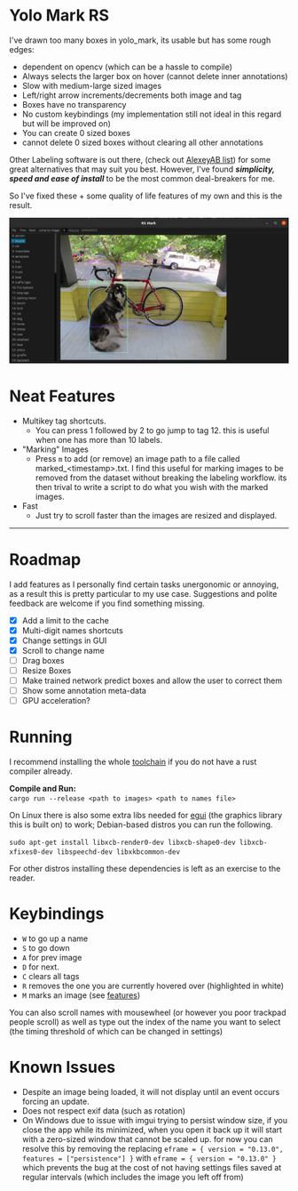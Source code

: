 # Yolo Mark RS

I've drawn too many boxes in yolo_mark, its usable but has some rough edges:

- dependent on opencv (which can be a hassle to compile)
- Always selects the larger box on hover (cannot delete inner annotations)
- Slow with medium-large sized images
- Left/right arrow increments/decrements both image and tag
- Boxes have no transparency
- No custom keybindings (my implementation still not ideal in this regard but will be improved on)
- You can create 0 sized boxes
- cannot delete 0 sized boxes without clearing all other annotations

Other Labeling software is out there, (check out
[AlexeyAB list](https://github.com/AlexeyAB/darknet#how-to-mark-bounded-boxes-of-objects-and-create-annotation-files))
for some great alternatives that may suit you best. However, I've found
*__simplicity, speed and ease of install__* to be the most common deal-breakers for me.

So I've fixed these + some quality of life features of my own and this is the result.

![img_1.png](img_1.png)

# Neat Features

- Multikey tag shortcuts.
    - You can press 1 followed by 2 to go jump to tag 12. this is useful when one has more than 10 labels.
- "Marking" Images
    - Press `m` to add (or remove) an image path to a file called marked_\<timestamp\>.txt. I find this useful for
      marking images to be removed from the dataset without breaking the labeling workflow. its then trival to write a
      script to do what you wish with the marked images.
- Fast
    - Just try to scroll faster than the images are resized and displayed.

---

# Roadmap

I add features as I personally find certain tasks unergonomic or annoying, as a result this is pretty particular to my
use case. Suggestions and polite feedback are welcome if you find something missing.

- [x] Add a limit to the cache
- [x] Multi-digit names shortcuts
- [x] Change settings in GUI
- [X] Scroll to change name
- [ ] Drag boxes
- [ ] Resize Boxes
- [ ] Make trained network predict boxes and allow the user to correct them
- [ ] Show some annotation meta-data
- [ ] GPU acceleration?

# Running

I recommend installing the whole [toolchain](https://rustup.rs/) if you do not have a rust compiler already.

__Compile and Run:__\
`cargo run --release <path to images> <path to names file>`

On Linux there is also some extra libs needed for [egui](https://github.com/emilk/egui) (the graphics library this is
built on) to work; Debian-based distros you can run the following.

`sudo apt-get install libxcb-render0-dev libxcb-shape0-dev libxcb-xfixes0-dev libspeechd-dev libxkbcommon-dev`

For other distros installing these dependencies is left as an exercise to the reader.

# Keybindings

- `W` to go up a name
- `S` to go down
- `A` for prev image
- `D` for next.
- `C` clears all tags
- `R` removes the one you are currently hovered over (highlighted in white)
- `M` marks an image (see [features](#neat-features))

You can also scroll names with mousewheel (or however you poor trackpad people scroll)
as well as type out the index of the name you want to select (the timing threshold of which can be changed in settings)

# Known Issues

- Despite an image being loaded, it will not display until an event occurs forcing an update.
- Does not respect exif data (such as rotation)
- On Windows due to issue with imgui trying to persist window size, if you close the app while its minimized, when you
  open it back up it will start with a zero-sized window that cannot be scaled up. for now you can resolve this by
  removing the replacing `eframe = { version = "0.13.0", features = ["persistence"] }` with
  `eframe = { version = "0.13.0" }` which prevents the bug at the cost of not having settings files saved at regular
  intervals (which includes the image you left off from)

